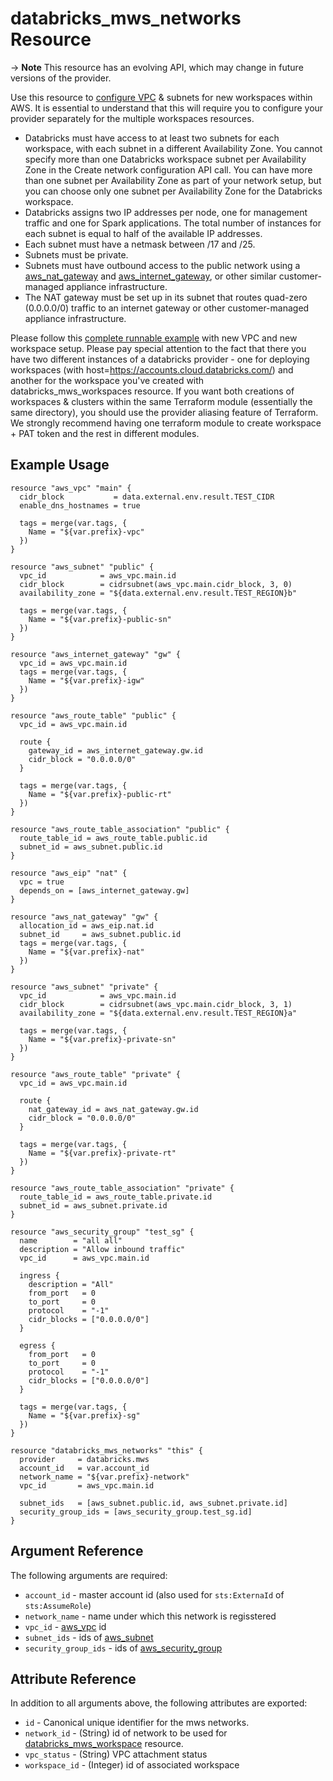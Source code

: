 # databricks_mws_networks Resource

-> **Note** This resource has an evolving API, which may change in future versions of the provider.

Use this resource to [configure VPC](https://docs.databricks.com/administration-guide/cloud-configurations/aws/customer-managed-vpc.html) & subnets for new workspaces within AWS. It is essential to understand that this will require you to configure your provider separately for the multiple workspaces resources.

* Databricks must have access to at least two subnets for each workspace, with each subnet in a different Availability Zone. You cannot specify more than one Databricks workspace subnet per Availability Zone in the Create network configuration API call. You can have more than one subnet per Availability Zone as part of your network setup, but you can choose only one subnet per Availability Zone for the Databricks workspace.
* Databricks assigns two IP addresses per node, one for management traffic and one for Spark applications. The total number of instances for each subnet is equal to half of the available IP addresses.
* Each subnet must have a netmask between /17 and /25.
* Subnets must be private.
* Subnets must have outbound access to the public network using a [aws_nat_gateway](https://registry.terraform.io/providers/hashicorp/aws/latest/docs/resources/nat_gateway) and [aws_internet_gateway](https://registry.terraform.io/providers/hashicorp/aws/latest/docs/resources/internet_gateway), or other similar customer-managed appliance infrastructure.
* The NAT gateway must be set up in its subnet that routes quad-zero (0.0.0.0/0) traffic to an internet gateway or other customer-managed appliance infrastructure.

Please follow this [complete runnable example](https://github.com/databrickslabs/terraform-provider-databricks/blob/master/scripts/awsmt-integration/main.tf) with new VPC and new workspace setup. Please pay special attention to the fact that there you have two different instances of a databricks provider - one for deploying workspaces (with host=https://accounts.cloud.databricks.com/) and another for the workspace you've created with databricks_mws_workspaces resource. If you want both creations of workspaces & clusters within the same Terraform module (essentially the same directory), you should use the provider aliasing feature of Terraform. We strongly recommend having one terraform module to create workspace + PAT token and the rest in different modules.

## Example Usage

```hcl
resource "aws_vpc" "main" {
  cidr_block           = data.external.env.result.TEST_CIDR
  enable_dns_hostnames = true

  tags = merge(var.tags, {
    Name = "${var.prefix}-vpc"
  })
}

resource "aws_subnet" "public" {
  vpc_id            = aws_vpc.main.id
  cidr_block        = cidrsubnet(aws_vpc.main.cidr_block, 3, 0)
  availability_zone = "${data.external.env.result.TEST_REGION}b"

  tags = merge(var.tags, {
    Name = "${var.prefix}-public-sn"
  })
}

resource "aws_internet_gateway" "gw" {
  vpc_id = aws_vpc.main.id
  tags = merge(var.tags, {
    Name = "${var.prefix}-igw"
  })
}

resource "aws_route_table" "public" {
  vpc_id = aws_vpc.main.id
  
  route {
    gateway_id = aws_internet_gateway.gw.id
    cidr_block = "0.0.0.0/0"
  }

  tags = merge(var.tags, {
    Name = "${var.prefix}-public-rt"
  })
}

resource "aws_route_table_association" "public" {
  route_table_id = aws_route_table.public.id
  subnet_id = aws_subnet.public.id
}

resource "aws_eip" "nat" {
  vpc = true
  depends_on = [aws_internet_gateway.gw]
}

resource "aws_nat_gateway" "gw" {
  allocation_id = aws_eip.nat.id
  subnet_id     = aws_subnet.public.id
  tags = merge(var.tags, {
    Name = "${var.prefix}-nat"
  })
}

resource "aws_subnet" "private" {
  vpc_id            = aws_vpc.main.id
  cidr_block        = cidrsubnet(aws_vpc.main.cidr_block, 3, 1)
  availability_zone = "${data.external.env.result.TEST_REGION}a"

  tags = merge(var.tags, {
    Name = "${var.prefix}-private-sn"
  })
}

resource "aws_route_table" "private" {
  vpc_id = aws_vpc.main.id

  route {
    nat_gateway_id = aws_nat_gateway.gw.id
    cidr_block = "0.0.0.0/0"
  }

  tags = merge(var.tags, {
    Name = "${var.prefix}-private-rt"
  })
}

resource "aws_route_table_association" "private" {
  route_table_id = aws_route_table.private.id
  subnet_id = aws_subnet.private.id
}

resource "aws_security_group" "test_sg" {
  name        = "all all"
  description = "Allow inbound traffic"
  vpc_id      = aws_vpc.main.id

  ingress {
    description = "All"
    from_port   = 0
    to_port     = 0
    protocol    = "-1"
    cidr_blocks = ["0.0.0.0/0"]
  }

  egress {
    from_port   = 0
    to_port     = 0
    protocol    = "-1"
    cidr_blocks = ["0.0.0.0/0"]
  }

  tags = merge(var.tags, {
    Name = "${var.prefix}-sg"
  })
}

resource "databricks_mws_networks" "this" {
  provider     = databricks.mws
  account_id   = var.account_id
  network_name = "${var.prefix}-network"
  vpc_id       = aws_vpc.main.id

  subnet_ids   = [aws_subnet.public.id, aws_subnet.private.id]
  security_group_ids = [aws_security_group.test_sg.id]
}
```

## Argument Reference

The following arguments are required:

* `account_id` - master account id (also used for `sts:ExternaId` of `sts:AssumeRole`)
* `network_name` - name under which this network is regisstered
* `vpc_id` - [aws_vpc](https://registry.terraform.io/providers/hashicorp/aws/latest/docs/resources/vpc) id
* `subnet_ids` - ids of [aws_subnet](https://registry.terraform.io/providers/hashicorp/aws/latest/docs/resources/subnet)
* `security_group_ids` - ids of [aws_security_group](https://registry.terraform.io/providers/hashicorp/aws/latest/docs/resources/security_group)

## Attribute Reference

In addition to all arguments above, the following attributes are exported:

* `id` - Canonical unique identifier for the mws networks.
* `network_id` - (String) id of network to be used for [databricks_mws_workspace](mws_workspaces.md) resource.
* `vpc_status` - (String) VPC attachment status
* `workspace_id` - (Integer) id of associated workspace
